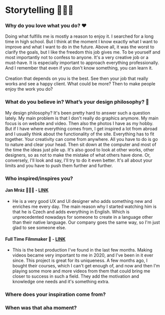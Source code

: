 # Storytelling 🙋🏻‍♂️

<h3>Why do you love what you do? ❤️</h3>
Doing what fulfills me is mostly a reason to enjoy it. I searched for a long time in high school. But I think at the moment I know exactly what I want to improve and what I want to do in the future. Above all, it was the worst to clarify the goals, but I like the freedom this job gives me. To be yourself and most importantly not to confess to anyone. It's a very creative job or a must-have. It is especially important to approach everything professionally. And I remember that even if you don't know something, you can learn it.<br>
<br>
Creation that depends on you is the best. See then your job that really works and see a happy client. What could be more? Then to make people enjoy the work you do?

<h3>What do you believe in? What’s your design philosophy? 💫</h3>
My design philosophy? It's been pretty hard to answer such a question lately. My main problem is that I don't really do graphics anymore. My main focus is on website and video. Then also the photos I have as my hobby. But if I have where everything comes from, I get inspired a lot from abroad and I usually think about the functionality of the site. Everything has to fit together. Your creativity can come from anywhere. All you have to do is go to nature and clear your head. Then sit down at the computer and most of the time the ideas just pile up. It's also good to look at other works, other designers, so as not to make the mistake of what others have done. Or, conversely, I'll look and say, I'll try to do it even better. It's all about your limits and you have to push them further and further.

<h3>Who inspired/inspires you?</h3>

<h4>Jan Mráz 👨🏻‍💻 - <a href="https://www.instagram.com/janm_ux/">LINK</a></h4>

- He is a very good UX and UI designer who adds something new and enriches me every day. The main reason why I started watching him is that he is Czech and adds everything in English. Which is unprecedented nowadays for someone to create in a language other than their native language. Our company goes the same way, so I'm just glad to see someone else.

<h4>Full Time Filmmaker 🎥 - <a href="https://www.youtube.com/c/ParkerWalbeck">LINK</a></h4>

- This is the best production I've found in the last few months. Making videos became very important to me in 2020, and I've been in it ever since. This project is great for its uniqueness. A few months ago, I bought their courses, which I can't get enough of, and now and then I'm playing some more and more videos from them that could bring me closer to success in such a field. They add the motivation and knowledge one needs and it's something extra.

<h3>Where does your inspiration come from?</h3>


<h3>When was that aha moment?</h3>
